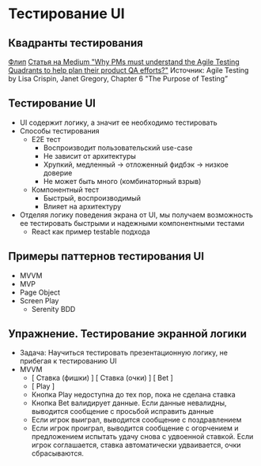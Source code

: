 # Тестирование UI

## Квадранты тестирования
[Флип](https://disk.yandex.ru/d/150AIWfx3GU3BP/20_AgileTestingQuadrants.jpg)
[Статья на Medium "Why PMs must understand the Agile Testing Quadrants to help plan their product QA efforts?"](https://medium.com/yoursproductly/61-why-pms-must-understand-the-agile-testing-quadrants-to-help-plan-their-product-qa-efforts-710ba6356002)
Источник: Agile Testing by Lisa Crispin, Janet Gregory, Chapter 6 "The Purpose of Testing”

## Тестирование UI
- UI содержит логику, а значит ее необходимо тестировать
- Способы тестирования
  - E2E тест
    - Воспроизводит пользовательский use-case
    - Не зависит от архитектуры
    - Хрупкий, медленный → отложенный фидбэк → низкое доверие
    - Не может быть много (комбинаторный взрыв)
  - Компонентный тест
    - Быстрый, воспроизводимый
    - Влияет на архитектуру
- Отделяя логику поведения экрана от UI, мы получаем возможность ее тестировать быстрыми и надежными компонентными тестами
  - React как пример testable подхода

## Примеры паттернов тестирования UI
- MVVM
- MVP
- Page Object
- Screen Play
  - Serenity BDD

## Упражнение. Тестирование экранной логики 
- Задача: Научиться тестировать презентационную логику, не прибегая к тестированию UI
- MVVM
  - \[ Ставка (фишки) \] \[ Ставка (очки) \] \[ Bet \]
  - \[ Play \]
  - Кнопка Play недоступна до тех пор, пока не сделана ставка
  - Кнопка Bet валидирует данные. Если данные невалидны, выводится сообщение с просьбой исправить данные
  - Если игрок выиграл, выводится сообщение с поздравлением
  - Если игрок проиграл, выводится сообщение с огорчением и предложением испытать удачу снова с удвоенной ставкой. Если игрок соглашается, ставка автоматически удваивается, очки сбрасываются.
